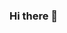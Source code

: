 ### Hi there 👋

<!--
**jgh2i/jgh2i** is a ✨ _special_ ✨ repository because its `README.md` (this file) appears on your GitHub profile.

Here are some ideas to get you started:

-🙂 I’m a Senior Data Engineer Architect Modeler
- - Specializing in end to end data platform design from zero to product. Proficiency in data pipelines, data structures and algorithms. Seeking   opportunities were I can bring my passion and make things personal while delivering a high level of output.

-->
